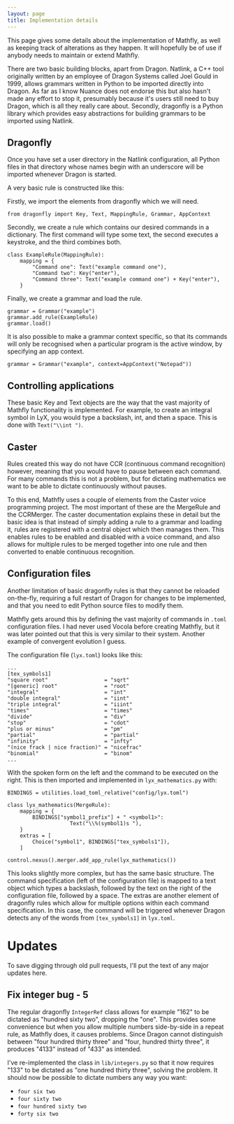 ```yaml
---
layout: page
title: Implementation details
---
```


This page gives some details about the implementation of Mathfly, as well as keeping track of alterations as they happen. It will hopefully be of use if anybody needs to maintain or extend Mathfly.

There are two basic building blocks, apart from Dragon. Natlink, a C++ tool originally written by an employee of Dragon Systems called Joel Gould in 1999, allows grammars written in Python to be imported directly into Dragon. As far as I know Nuance does not endorse this but also hasn\'t made any effort to stop it, presumably because it\'s users still need to buy Dragon, which is all they really care about. Secondly, dragonfly is a Python library which provides easy abstractions for building grammars to be imported using Natlink.

## Dragonfly
Once you have set a user directory in the Natlink configuration, all Python files in that directory whose names begin with an underscore will be imported whenever Dragon is started.

A very basic rule is constructed like this:

Firstly, we import the elements from dragonfly which we will need.
```
from dragonfly import Key, Text, MappingRule, Grammar, AppContext
```

Secondly, we create a rule which contains our desired commands in a dictionary. The first command will type some text, the second executes a keystroke, and the third combines both.
```
class ExampleRule(MappingRule):
    mapping = {
        "Command one": Text("example command one"),
        "Command two": Key("enter"),
        "Command three": Text("example command one") + Key("enter"),
    }
```

Finally, we create a grammar and load the rule.
```
grammar = Grammar("example")
grammar.add_rule(ExampleRule)
grammar.load()
```

It is also possible to make a grammar context specific, so that its commands will only be recognised when a particular program is the active window, by specifying an app context.
```
grammar = Grammar("example", context=AppContext("Notepad"))
```

## Controlling applications
These basic Key and Text objects are the way that the vast majority of Mathfly functionality is implemented. For example, to create an integral symbol in LyX, you would type a backslash, int, and then a space. This is done with `Text("\\int ")`.

## Caster
Rules created this way do not have CCR (continuous command recognition) however, meaning that you would have to pause between each command. For many commands this is not a problem, but for dictating mathematics we want to be able to dictate continuously without pauses.

To this end, Mathfly uses a couple of elements from the Caster voice programming project. The most important of these are the MergeRule and the CCRMerger. The caster documentation explains these in detail but the basic idea is that instead of simply adding a rule to a grammar and loading it, rules are registered with a central object which then manages them. This enables rules to be enabled and disabled with a voice command, and also allows for multiple rules to be merged together into one rule and then converted to enable continuous recognition.

## Configuration files
Another limitation of basic dragonfly rules is that they cannot be reloaded on-the-fly, requiring a full restart of Dragon for changes to be implemented, and that you need to edit Python source files to modify them.

Mathfly gets around this by defining the vast majority of commands in `.toml` configuration files. I had never used Vocola before creating Mathfly, but it was later pointed out that this is very similar to their system. Another example of convergent evolution I guess.

The configuration file (`lyx.toml`) looks like this:
```
...
[tex_symbols1]
"square root"                  = "sqrt"
"[generic] root"               = "root"
"integral"                     = "int"
"double integral"              = "iint"
"triple integral"              = "iiint"
"times"                        = "times"
"divide"                       = "div"
"stop"                         = "cdot"
"plus or minus"                = "pm"
"partial"                      = "partial"
"infinity"                     = "infty"
"(nice frack | nice fraction)" = "nicefrac"
"binomial"                     = "binom"
...
```

With the spoken form on the left and the command to be executed on the right. This is then imported and implemented in `lyx_mathematics.py` with:
```
BINDINGS = utilities.load_toml_relative("config/lyx.toml")

class lyx_mathematics(MergeRule):
    mapping = {
        BINDINGS["symbol1_prefix"] + " <symbol1>":
                    Text("\\%(symbol1)s "),
    }
    extras = [
        Choice("symbol1", BINDINGS["tex_symbols1"]),
    ]

control.nexus().merger.add_app_rule(lyx_mathematics())
```

This looks slightly more complex, but has the same basic structure. The command specification (left of the configuration file) is mapped to a text object which types a backslash, followed by the text on the right of the configuration file, followed by a space. The extras are another element of dragonfly rules which allow for multiple options within each command specification. In this case, the command will be triggered whenever Dragon detects any of the words from `[tex_symbols1]` in `lyx.toml`.

# Updates
To save digging through old pull requests, I\'ll put the text of any major updates here.

## Fix integer bug - 5
The regular dragonfly `IntegerRef` class allows for example \"162\" to be dictated as \"hundred sixty two\", dropping the \"one\". This provides some convenience but when you allow multiple numbers side-by-side in a repeat rule, as Mathfly does, it causes problems. Since Dragon cannot distinguish between \"four hundred thirty three\" and \"four, hundred thirty three\", it produces \"4133\" instead of \"433\" as intended.

I\'ve re-implemented the class in `lib/integers.py` so that it now requires \"133\" to be dictated as \"one hundred thirty three\", solving the problem. It should now be possible to dictate numbers any way you want:

* `four six two`
* `four sixty two`
* `four hundred sixty two`
* `forty six two`